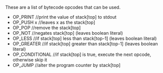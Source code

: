 These are a list of bytecode opcodes that can be used.


* OP_PRINT       //print the value of stack[top] to stdout
* OP_PUSH x      //leaves x as the stack[top]
* OP_POP         //remove the stack[top]
* OP_NOT         //negates stack[top] (leaves boolean literal)
* OP_LESS        //if stack[top] less than stack[top-1] (leaves boolean literal)
* OP_GREATER     //if stack[top] greater than stack[top-1] (leaves boolean literal)
* OP_CONDITIONAL //if stack[top] is true, execute the next opcode, otherwise skip it
* OP_JUMP        //alter the program counter by stack[top]

